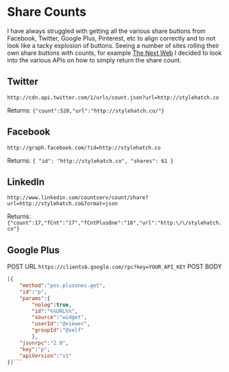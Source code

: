 Share Counts
============

I have always struggled with getting all the various share buttons from Facebook, Twitter, Google Plus, Pinterest, etc to align correctly and to not look like a tacky explosion of buttons.  Seeing a number of sites rolling their own share buttons with counts, for example [The Next Web](http://thenextweb.com/shareables/2012/05/08/move-over-zuck-abraham-lincoln-filed-a-patent-for-facebook-in-1845/) I decided to look into the various APIs on how to simply return the share count.

Twitter
-------

`http://cdn.api.twitter.com/1/urls/count.json?url=http://stylehatch.co`

Returns:
`{"count":528,"url":"http://stylehatch.co/"}`

Facebook
--------

`http://graph.facebook.com/?id=http://stylehatch.co`

Returns:
`{
   "id": "http://stylehatch.co",
   "shares": 61
}`

LinkedIn
--------
`http://www.linkedin.com/countserv/count/share?url=http://stylehatch.co&format=json`

Returns:
`{"count":17,"fCnt":"17","fCntPlusOne":"18","url":"http:\/\/stylehatch.co"}`

Google Plus
-----------
POST URL
`https://clients6.google.com/rpc?key=YOUR_API_KEY`
POST BODY
```json
[{
	"method":"pos.plusones.get",
	"id":"p",
	"params":{
		"nolog":true,
		"id":"%%URL%%",
		"source":"widget",
		"userId":"@viewer",
		"groupId":"@self"
		},
	"jsonrpc":"2.0",
	"key":"p",
	"apiVersion":"v1"
}]```